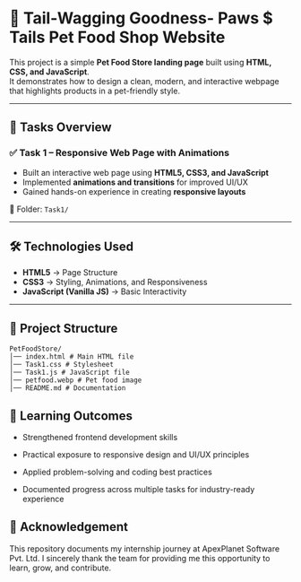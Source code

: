 # 🐾 Tail-Wagging Goodness- Paws $ Tails Pet Food Shop Website  

This project is a simple **Pet Food Store landing page** built using **HTML, CSS, and JavaScript**.  
It demonstrates how to design a clean, modern, and interactive webpage that highlights products in a pet-friendly style.  

---

## 📌 Tasks Overview  

### ✅ Task 1 – Responsive Web Page with Animations  
- Built an interactive web page using **HTML5, CSS3, and JavaScript**  
- Implemented **animations and transitions** for improved UI/UX  
- Gained hands-on experience in creating **responsive layouts**  

📂 Folder: `Task1/`  

---

## 🛠️ Technologies Used  
- **HTML5** → Page Structure  
- **CSS3** → Styling, Animations, and Responsiveness  
- **JavaScript (Vanilla JS)** → Basic Interactivity  

---

## 📂 Project Structure  
```
PetFoodStore/
│── index.html # Main HTML file
│── Task1.css # Stylesheet
│── Task1.js # JavaScript file
│── petfood.webp # Pet food image
│── README.md # Documentation
```

## 🎯 Learning Outcomes

- Strengthened frontend development skills

- Practical exposure to responsive design and UI/UX principles

- Applied problem-solving and coding best practices

- Documented progress across multiple tasks for industry-ready experience


## 🙏 Acknowledgement

This repository documents my internship journey at ApexPlanet Software Pvt. Ltd.
I sincerely thank the team for providing me this opportunity to learn, grow, and contribute.

